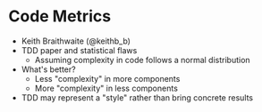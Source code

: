 # Code Metrics

* Keith Braithwaite (@keithb_b)
* TDD paper and statistical flaws
  * Assuming complexity in code follows a normal distribution
* What's better?
  * Less "complexity" in more components
  * More "complexity" in less components
* TDD may represent a "style" rather than bring concrete results